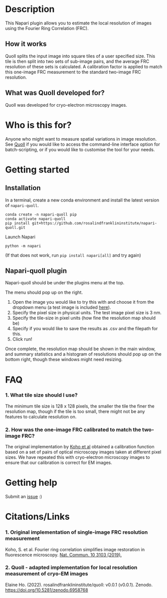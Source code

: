 <!-- This file is a placeholder for customizing description of your plugin 
on the napari hub if you wish. The readme file will be used by default if
you wish not to do any customization for the napari hub listing.

If you need some help writing a good description, check out our 
[guide](https://github.com/chanzuckerberg/napari-hub/wiki/Writing-the-Perfect-Description-for-your-Plugin)
-->

# Description

This Napari plugin allows you to estimate the local resolution of images using the Fourier Ring Correlation (FRC). 

## How it works

Quoll splits the input image into square tiles of a user specified size. This tile is then split into two sets of sub-image pairs, and the average FRC resolution of these sets is calculated. A calibration factor is applied to match this one-image FRC measurement to the standard two-image FRC resolution.

## What was Quoll developed for?

Quoll was developed for cryo-electron microscopy images. 

# Who is this for?

Anyone who might want to measure spatial variations in image resolution. See [Quoll](https://github.com/rosalindfranklininstitute/quoll) if you would like to access the command-line interface option for batch-scripting, or if you would like to customise the tool for your needs.

# Getting started

## Installation

In a terminal, create a new conda environment and install the latest version of `napari-quoll`. 

```
conda create -n napari-quoll pip
conda activate napari-quoll
pip install git+https://github.com/rosalindfranklininstitute/napari-quoll.git
```

Launch Napari
```
python -m napari
```

(If that does not work, run `pip install napari[all]` and try again)

## Napari-quoll plugin

Napari-quoll should be under the plugins menu at the top.

The menu should pop up on the right. 

1. Open the image you would like to try this with and choose it from the dropdown menu (a test image is included [here](https://github.com/rosalindfranklininstitute/napari-quoll/tree/main/test_data)). 
2. Specify the pixel size in physical units. The test image pixel size is 3 nm.
3. Specify the tile-size in pixel units (how fine the resolution map should be)
4. Specify if you would like to save the results as .csv and the filepath for this.
5. Click run! 

Once complete, the resolution map should be shown in the main window, and summary statistics and a histogram of resolutions should pop up on the bottom right, though these windows might need resizing.

# FAQ

### 1. What tile size should I use?

The minimum tile size is 128 x 128 pixels, the smaller the tile the finer the resolution map, though if the tile is too small, there might not be any features to calculate resolution on.

### 2. How was the one-image FRC calibrated to match the two-image FRC?

The original implementation by [Koho et al](https://github.com/sakoho81/miplib) obtained a calibration function based on a set of pairs of optical microscopy images taken at different pixel sizes. We have repeated this with cryo-electron microscopy images to ensure that our calibration is correct for EM images.

# Getting help

Submit an [issue](https://github.com/rosalindfranklininstitute/napari-quoll/issues) :)

# Citations/Links

### 1. Original implementation of single-image FRC resolution measurement

Koho, S. et al. Fourier ring correlation simplifies image restoration in fluorescence microscopy. [Nat. Commun. 10 3103 (2019).](https://www.nature.com/articles/s41467-019-11024-z)

### 2. Quoll - adapted implementation for local resolution measurement of cryo-EM images
Elaine Ho. (2022). rosalindfranklininstitute/quoll: v0.0.1 (v0.0.1). Zenodo. https://doi.org/10.5281/zenodo.6958768
